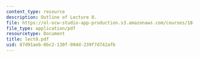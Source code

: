 ```yaml
---
content_type: resource
description: Outline of Lecture 8.
file: https://ol-ocw-studio-app-production.s3.amazonaws.com/courses/18-413-error-correcting-codes-laboratory-spring-2004/87d91aeb0bc2130f994d239f7d742afb_lect8.pdf
file_type: application/pdf
resourcetype: Document
title: lect8.pdf
uid: 87d91aeb-0bc2-130f-994d-239f7d742afb
---
```

